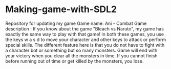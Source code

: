# Making-game-with-SDL2
Repository for updating my game
Game name: Ani - Combat
Game description : If you know about the game "Bleach vs Naruto", my game has exactly the same way to play with that game! In both these games, you use the keys w a s d to move your character and other keys to attack or perform special skills. The different feature here is that you do not have to fight with a character bot or something but so many monsters. Game will end with your victory when you clear all the monsters in time. If you cannot finish before running out of time or get killed by the monsters, you lose.
